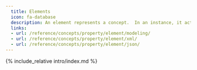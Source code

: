 ```yaml
---
  title: Elements
  icon: fa-database
  description: An element represents a concept.  In an instance, it acts as a container  that may carry either a simple value or an object, and optionally attributes.
  links:
  - url: /reference/concepts/property/element/modeling/
  - url: /reference/concepts/property/element/xml/
  - url: /reference/concepts/property/element/json/
---
```


{% include_relative intro/index.md %}
